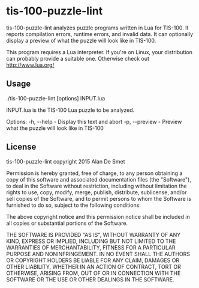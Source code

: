 tis-100-puzzle-lint
===================

tis-100-puzzle-lint analyzes puzzle programs written in Lua for TIS-100.
It reports compilation errors, runtime errors, and invalid data.  It can
optionally display a preview of what the puzzle will look like in TIS-100.

This program requires a Lua interpreter.  If you're on Linux, your 
distribution can probably provide a suitable one.  Otherwise check
out http://www.lua.org/


Usage
-----

./tis-100-puzzle-lint [options] INPUT.lua

INPUT.lua is the TIS-100 Lua puzzle to be analyzed.

Options:
  -h, --help    - Display this text and abort
  -p, --preview - Preview what the puzzle will look like in TIS-100


License
-------

tis-100-puzzle-lint copyright 2015 Alan De Smet

Permission is hereby granted, free of charge, to any person obtaining a
copy of this software and associated documentation files (the "Software"),
to deal in the Software without restriction, including without limitation
the rights to use, copy, modify, merge, publish, distribute, sublicense,
and/or sell copies of the Software, and to permit persons to whom the
Software is furnished to do so, subject to the following conditions:
 
The above copyright notice and this permission notice shall be included in
all copies or substantial portions of the Software.
 
THE SOFTWARE IS PROVIDED "AS IS", WITHOUT WARRANTY OF ANY KIND, EXPRESS OR
IMPLIED, INCLUDING BUT NOT LIMITED TO THE WARRANTIES OF MERCHANTABILITY,
FITNESS FOR A PARTICULAR PURPOSE AND NONINFRINGEMENT. IN NO EVENT SHALL THE
AUTHORS OR COPYRIGHT HOLDERS BE LIABLE FOR ANY CLAIM, DAMAGES OR OTHER
LIABILITY, WHETHER IN AN ACTION OF CONTRACT, TORT OR OTHERWISE, ARISING
FROM, OUT OF OR IN CONNECTION WITH THE SOFTWARE OR THE USE OR OTHER
DEALINGS IN THE SOFTWARE. 
